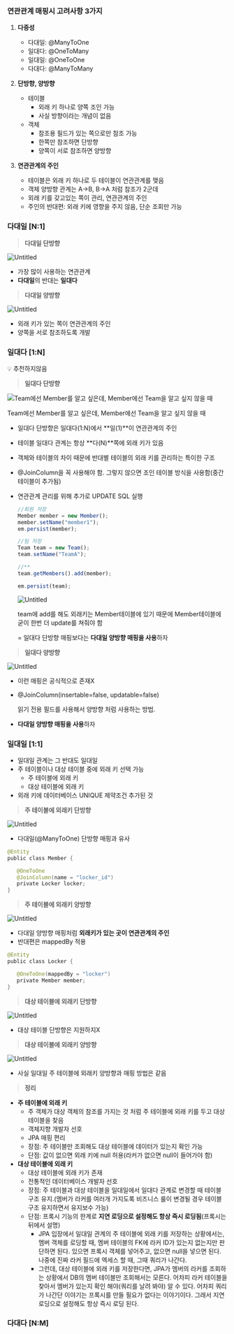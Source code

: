 ### 연관관계 매핑시 고려사항 3가지

1. **다중성**
    
    - 다대일: @ManyToOne
    - 일대다: @OneToMany
    - 일대일: @OneToOne
    - 다대다: @ManyToMany
2. **단방향, 양방향**
    
    - 테이블
        - 외래 키 하나로 양쪽 조인 가능
        - 사실 방향이라는 개념이 없음
    - 객체
        - 참조용 필드가 있는 쪽으로만 참조 가능
        - 한쪽만 참조하면 단방향
        - 양쪽이 서로 참조하면 양방향
3. **연관관계의 주인**
    
    - 테이블은 외래 키 하나로 두 테이블이 연관관계를 맺음
    - 객체 양방향 관계는 A→B, B→A 처럼 참조가 2군데
    - 외래 키를 갖고있는 쪽이 관리, 연관관계의 주인
    - 주인의 반대편: 외래 키에 영향을 주지 않음, 단순 조회만 가능

### 다대일 [N:1]

> **다대일 단방향**

![Untitled](https://s3-us-west-2.amazonaws.com/secure.notion-static.com/a658b8f5-2b98-4cd2-864b-db2d63426296/Untitled.png)

- 가장 많이 사용하는 연관관계
- **다대일**의 반대는 **일대다**

> **다대일 양방향**

![Untitled](https://s3-us-west-2.amazonaws.com/secure.notion-static.com/29e5f5e2-f2a8-4b7a-9b34-ad6db477ec3a/Untitled.png)

- 외래 키가 있는 쪽이 연관관계의 주인
- 양쪽을 서로 참조하도록 개발

### 일대다 [1:N]

<aside> 💡 추천하지않음

</aside>

> **일대다 단방향**

![Team에선 Member를 알고 싶은데, Member에선 Team을 알고 싶지 않을 때](https://s3-us-west-2.amazonaws.com/secure.notion-static.com/c1dcd80c-9b8d-40ae-819b-ea86492f1cff/Untitled.png)

Team에선 Member를 알고 싶은데, Member에선 Team을 알고 싶지 않을 때

- 일대다 단방향은 일대다(1:N)에서 **일(1)**이 연관관계의 주인
    
- 테이블 일대다 관계는 항상 **다(N)**쪽에 외래 키가 있음
    
- 객체와 테이블의 차이 때문에 반대별 테이블의 외래 키를 관리하는 특이한 구조
    
- @JoinColumn을 꼭 사용해야 함. 그렇지 않으면 조인 테이블 방식을 사용함(중간 테이블이 추가됨)
    
- 연관관계 관리를 위해 추가로 UPDATE SQL 실행
    
    ```jsx
    //회원 저장
    Member member = new Member();
    member.setName("member1");
    em.persist(member);
    
    //팀 저장
    Team team = new Team();
    team.setName("TeamA");
    
    //**
    team.getMembers().add(member);
    
    em.persist(team);
    ```
    
    ![Untitled](https://s3-us-west-2.amazonaws.com/secure.notion-static.com/9e90490a-7d01-4aa5-90dc-a5a431dfc7ce/Untitled.png)
    
    team에 add를 해도 외래키는 Member테이블에 있기 때문에 Member테이블에 굳이 한번 더 update를 쳐줘야 함
    
    = 일대다 단방향 매핑보다는 **다대일 양방향 매핑을 사용**하자
    

> **일대다 양방향**

![Untitled](https://s3-us-west-2.amazonaws.com/secure.notion-static.com/1f41c125-ed39-470a-b09a-803f16669b78/Untitled.png)

- 이런 매핑은 공식적으로 존재X
    
- @JoinColumn(insertable=false, updatable=false)
    
    읽기 전용 필드를 사용해서 양방향 처럼 사용하는 방법.
    
- **다대일 양방향 매핑을 사용**하자
    

### 일대일 [1:1]

- 일대일 관계는 그 반대도 일대일
- 주 테이블이나 대상 테이블 중에 외래 키 선택 가능
    - 주 테이블에 외래 키
    - 대상 테이블에 외래 키
- 외래 키에 데이터베이스 UNIQUE 제약조건 추가된 것

> **주 테이블에 외래키 단방향**

![Untitled](https://s3-us-west-2.amazonaws.com/secure.notion-static.com/4d930776-a308-4744-88ff-72ed0dac2d48/Untitled.png)

- 다대일(@ManyToOne) 단방향 매핑과 유사

```java
@Entity
public class Member {

   @OneToOne
   @JoinColumn(name = "locker_id")
   private Locker locker;
}
```

> **주 테이블에 외래키 양방향**

![Untitled](https://s3-us-west-2.amazonaws.com/secure.notion-static.com/bcf7e7d2-2d70-444e-a669-3d0a219520cb/Untitled.png)

- 다대일 양방향 매핑처럼 **외래키가 있는 곳이 연관관계의 주인**
- 반대편은 mappedBy 적용

```java
@Entity
public class Locker {

   @OneToOne(mappedBy = "locker")
   private Member member;
}
```

> **대상 테이블에 외래키 단방향**

![Untitled](https://s3-us-west-2.amazonaws.com/secure.notion-static.com/cb91221a-fde7-49a1-a2aa-1706418435ad/Untitled.png)

- 대상 테이블 단방향은 지원하지X

> **대상 테이블에 외래키 양방향**

![Untitled](https://s3-us-west-2.amazonaws.com/secure.notion-static.com/b2882269-3ab0-4947-9f79-54ac54e664f9/Untitled.png)

- 사실 일대일 주 테이블에 외래키 양방향과 매핑 방법은 같음

> **정리**

- **주 테이블에 외래 키**
    - 주 객체가 대상 객체의 참조를 가지는 것 처럼 주 테이블에 외래 키를 두고 대상 테이블을 찾음
    - 객체지향 개발자 선호
    - JPA 매핑 편리
    - 장점: 주 테이블만 조회해도 대상 테이블에 데이터가 있는지 확인 가능
    - 단점: 값이 없으면 외래 키에 null 허용(라커가 없으면 null이 들어가야 함)
- **대상 테이블에 외래 키**
    - 대상 테이블에 외래 키가 존재
    - 전통적인 데이터베이스 개발자 선호
    - 장점: 주 테이블과 대상 테이블을 일대일에서 일대다 관계로 변경할 때 테이블 구조 유지.(멤버가 라커를 여러개 가지도록 비즈니스 룰이 변경될 경우 테이블 구조 유지하면서 유지보수 가능)
    - 단점: 프록시 기능의 한계로 **지연 로딩으로 설정해도 항상 즉시 로딩됨**(프록시는 뒤에서 설명)
        - JPA 입장에서 일대일 관계의 주 테이블에 외래 키를 저장하는 상황에서는, 멤버 객체를 로딩할 때, 멤버 테이블의 FK에 라커 ID가 있는지 없는지만 판단하면 된다. 있으면 프록시 객체를 넣어주고, 없으면 null을 넣으면 된다. 나중에 진짜 라커 필드에 엑세스 할 때, 그때 쿼리가 나간다.
        - 그런데, 대상 테이블에 외래 키를 저장한다면, JPA가 멤버의 라커를 조회하는 상황에서 DB의 멤버 테이블만 조회해서는 모른다. 어차피 라커 테이블을 찾아서 멤버가 있는지 확인 해야(쿼리를 날려 봐야) 알 수 있다. 어차피 쿼리가 나간단 이야기는 프록시를 만들 필요가 없다는 이야기이다. 그래서 지연 로딩으로 설정해도 항상 즉시 로딩 된다.

### 다대다 [N:M]